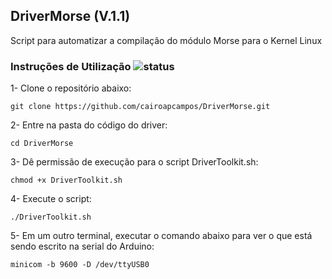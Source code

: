 ## DriverMorse (V.1.1)

Script para automatizar a compilação do módulo Morse para o Kernel Linux

### Instruções de Utilização ![status](https://img.shields.io/readthedocs/pip.svg)

1- Clone o repositório abaixo:

`git clone https://github.com/cairoapcampos/DriverMorse.git`

2- Entre na pasta do código do driver:

`cd DriverMorse`

3- Dê permissão de execução para o script DriverToolkit.sh:

`chmod +x DriverToolkit.sh`

4- Execute o script:

`./DriverToolkit.sh`

5- Em um outro terminal, executar o comando abaixo para ver o que está sendo escrito na serial do Arduino:

`minicom -b 9600 -D /dev/ttyUSB0`
